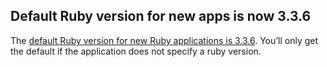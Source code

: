 ## Default Ruby version for new apps is now 3.3.6

The [default Ruby version for new Ruby applications is 3.3.6](https://devcenter.heroku.com/articles/ruby-support#default-ruby-version-for-new-apps). You’ll only get the default if the application does not specify a ruby version.
